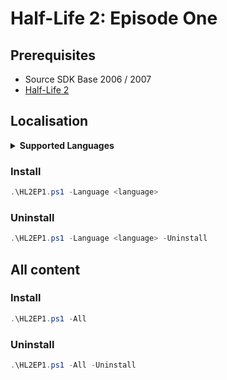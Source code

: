 # Half-Life 2: Episode One

## Prerequisites

- Source SDK Base 2006 / 2007
- [Half-Life 2](https://store.steampowered.com/app/220/HalfLife_2/)

## Localisation

<details>
  <summary><b>Supported Languages</b></summary>

| language | Decription | Required VPK |
|:--|:--|:--|
| french | French | ep1_sound_vo_french_dir.vpk |
| german | German | ep1_sound_vo_german_dir.vpk |
| italian | Italian | ep1_sound_vo_italian_dir.vpk |
| koreana | Koreana | ep1_sound_vo_koreana_dir.vpk |
| russian | Russian | ep1_sound_vo_russian_dir.vpk |
| schinese | Simplified Chinese | ep1_sound_vo_schinese_dir.vpk |
| spanish | Spanish | ep1_sound_vo_spanish_dir.vpk |
| tchinese | Traditional Chinese | ep1_sound_vo_tchinese_dir.vpk |

</details>

### Install

```powershell
.\HL2EP1.ps1 -Language <language>
```

### Uninstall

```powershell
.\HL2EP1.ps1 -Language <language> -Uninstall
```

## All content

### Install

```powershell
.\HL2EP1.ps1 -All
```

### Uninstall

```powershell
.\HL2EP1.ps1 -All -Uninstall
```
